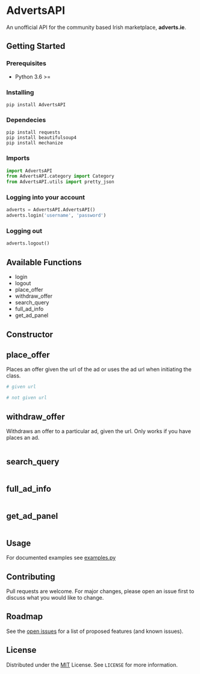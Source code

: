 # AdvertsAPI

An unofficial API for the community based Irish marketplace, **adverts.ie**.

## Getting Started

### Prerequisites

* Python 3.6 >=

### Installing

``` shell
pip install AdvertsAPI
```

### Dependecies

``` shell
pip install requests
pip install beautifulsoup4 
pip install mechanize
```

### Imports

``` python
import AdvertsAPI
from AdvertsAPI.category import Category
from AdvertsAPI.utils import pretty_json
```

### Logging into your account

``` python
adverts = AdvertsAPI.AdvertsAPI()
adverts.login('username', 'password')
```

### Logging out

``` python
adverts.logout()
```

## Available Functions

* login
* logout
* place_offer
* withdraw_offer
* search_query
* full_ad_info
* get_ad_panel

## Constructor

## place_offer

Places an offer given the url of the ad or uses the ad url when initiating the class.

``` python
# given url
```

``` python
# not given url
```

## withdraw_offer

Withdraws an offer to a particular ad, given the url. Only works if you have places an ad.

``` python
```

## search_query

``` python
```

## full_ad_info

``` python
```

## get_ad_panel

``` python
```

## Usage

For documented examples see [examples.py](https://github.com/ahmedhamedaly/Adverts-API/blob/master/examples/examples.py)

## Contributing

Pull requests are welcome. For major changes, please open an issue first to discuss what you would like to change.

## Roadmap

See the [open issues](https://github.com/ahmedhamedaly/Adverts-API/issues) for a list of proposed features (and known issues).

## License

Distributed under the [MIT](https://github.com/ahmedhamedaly/Adverts-API/blob/master/LICENSE) License. See `LICENSE` for more information.
